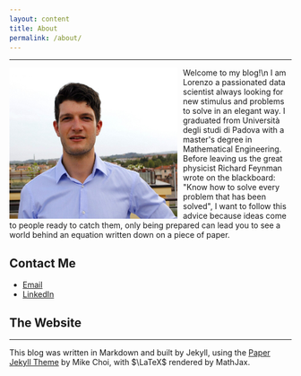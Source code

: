 ```yaml
---
layout: content
title: About
permalink: /about/
---
```


----
<img src="../figures/about.png" style="width: 300px;margin-right: 10px" img align="left">

Welcome to my blog!\n
I am Lorenzo a passionated data scientist always looking for new stimulus and problems to solve in an elegant way. I graduated from Università degli studi di Padova with a master's degree in Mathematical Engineering. Before leaving us the great physicist Richard Feynman wrote on the blackboard: "Know how to solve every problem that has been solved", I want to follow this advice because ideas come to people ready to catch them, only being prepared can lead you to see a world behind an equation written down on a piece of paper.


## Contact Me

- [Email](mailto:pralorenzo@gmail.com)
- [LinkedIn](https://www.linkedin.com/in/lorenzo-pradella-diomede/)

## The Website

----

This blog was written in Markdown and built by Jekyll, using the [Paper Jekyll Theme](https://deadbeef.me/paper-jekyll-theme/2017/07/quick-start) by Mike Choi, with $\LaTeX$ rendered by MathJax.
